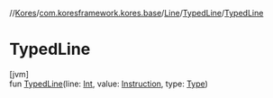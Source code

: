 //[Kores](../../../../index.md)/[com.koresframework.kores.base](../../index.md)/[Line](../index.md)/[TypedLine](index.md)/[TypedLine](-typed-line.md)

# TypedLine

[jvm]\
fun [TypedLine](-typed-line.md)(line: [Int](https://kotlinlang.org/api/latest/jvm/stdlib/kotlin/-int/index.html), value: [Instruction](../../../com.koresframework.kores/-instruction/index.md), type: [Type](https://docs.oracle.com/javase/8/docs/api/java/lang/reflect/Type.html))
